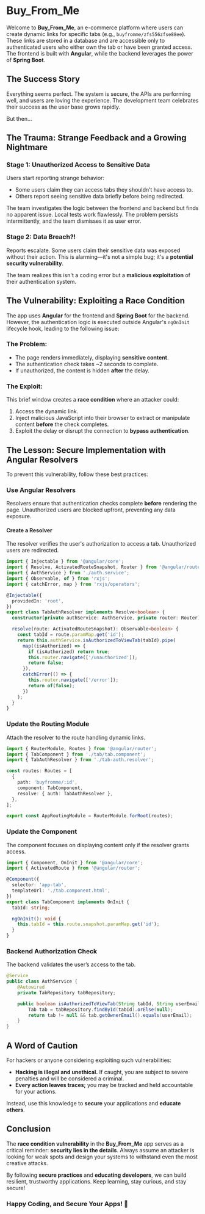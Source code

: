 # Buy_From_Me

Welcome to **Buy_From_Me**, an e-commerce platform where users can create dynamic links for specific tabs (e.g., `buyfromme/zfs556zfse88ee`). These links are stored in a database and are accessible only to authenticated users who either own the tab or have been granted access. The frontend is built with **Angular**, while the backend leverages the power of **Spring Boot**.

## The Success Story
Everything seems perfect. The system is secure, the APIs are performing well, and users are loving the experience. The development team celebrates their success as the user base grows rapidly.

But then...

## The Trauma: Strange Feedback and a Growing Nightmare
### Stage 1: Unauthorized Access to Sensitive Data
Users start reporting strange behavior:

- Some users claim they can access tabs they shouldn’t have access to.
- Others report seeing sensitive data briefly before being redirected.

The team investigates the logic between the frontend and backend but finds no apparent issue. Local tests work flawlessly. The problem persists intermittently, and the team dismisses it as user error.

### Stage 2: Data Breach?!
Reports escalate. Some users claim their sensitive data was exposed without their action. This is alarming—it's not a simple bug; it's a **potential security vulnerability**.

The team realizes this isn't a coding error but a **malicious exploitation** of their authentication system.

## The Vulnerability: Exploiting a Race Condition
The app uses **Angular** for the frontend and **Spring Boot** for the backend. However, the authentication logic is executed outside Angular's `ngOnInit` lifecycle hook, leading to the following issue:

### The Problem:
- The page renders immediately, displaying **sensitive content**.
- The authentication check takes ~2 seconds to complete.
- If unauthorized, the content is hidden **after** the delay.

### The Exploit:
This brief window creates a **race condition** where an attacker could:

1. Access the dynamic link.
2. Inject malicious JavaScript into their browser to extract or manipulate content **before** the check completes.
3. Exploit the delay or disrupt the connection to **bypass authentication**.

## The Lesson: Secure Implementation with Angular Resolvers
To prevent this vulnerability, follow these best practices:

### Use Angular Resolvers
Resolvers ensure that authentication checks complete **before** rendering the page. Unauthorized users are blocked upfront, preventing any data exposure.

#### Create a Resolver
The resolver verifies the user's authorization to access a tab. Unauthorized users are redirected.

```typescript
import { Injectable } from '@angular/core';
import { Resolve, ActivatedRouteSnapshot, Router } from '@angular/router';
import { AuthService } from './auth.service';
import { Observable, of } from 'rxjs';
import { catchError, map } from 'rxjs/operators';

@Injectable({
  providedIn: 'root',
})
export class TabAuthResolver implements Resolve<boolean> {
  constructor(private authService: AuthService, private router: Router) {}

  resolve(route: ActivatedRouteSnapshot): Observable<boolean> {
    const tabId = route.paramMap.get('id');
    return this.authService.isAuthorizedToViewTab(tabId).pipe(
      map((isAuthorized) => {
        if (isAuthorized) return true;
        this.router.navigate(['/unauthorized']);
        return false;
      }),
      catchError(() => {
        this.router.navigate(['/error']);
        return of(false);
      })
    );
  }
}
```

### Update the Routing Module
Attach the resolver to the route handling dynamic links.

```typescript
import { RouterModule, Routes } from '@angular/router';
import { TabComponent } from './tab/tab.component';
import { TabAuthResolver } from './tab-auth.resolver';

const routes: Routes = [
  {
    path: 'buyfromme/:id',
    component: TabComponent,
    resolve: { auth: TabAuthResolver },
  },
];

export const AppRoutingModule = RouterModule.forRoot(routes);
```

### Update the Component
The component focuses on displaying content only if the resolver grants access.

```typescript
import { Component, OnInit } from '@angular/core';
import { ActivatedRoute } from '@angular/router';

@Component({
  selector: 'app-tab',
  templateUrl: './tab.component.html',
})
export class TabComponent implements OnInit {
  tabId: string;

  ngOnInit(): void {
    this.tabId = this.route.snapshot.paramMap.get('id');
  }
}
```

### Backend Authorization Check
The backend validates the user’s access to the tab.

```java
@Service
public class AuthService {
    @Autowired
    private TabRepository tabRepository;

    public boolean isAuthorizedToViewTab(String tabId, String userEmail) {
        Tab tab = tabRepository.findById(tabId).orElse(null);
        return tab != null && tab.getOwnerEmail().equals(userEmail);
    }
}
```

## A Word of Caution
For hackers or anyone considering exploiting such vulnerabilities:

- **Hacking is illegal and unethical.** If caught, you are subject to severe penalties and will be considered a criminal.
- **Every action leaves traces;** you may be tracked and held accountable for your actions.

Instead, use this knowledge to **secure** your applications and **educate others**.

## Conclusion
The **race condition vulnerability** in the **Buy_From_Me** app serves as a critical reminder: **security lies in the details**. Always assume an attacker is looking for weak spots and design your systems to withstand even the most creative attacks.

By following **secure practices** and **educating developers**, we can build resilient, trustworthy applications. Keep learning, stay curious, and stay secure!

### Happy Coding, and Secure Your Apps! 🚀

